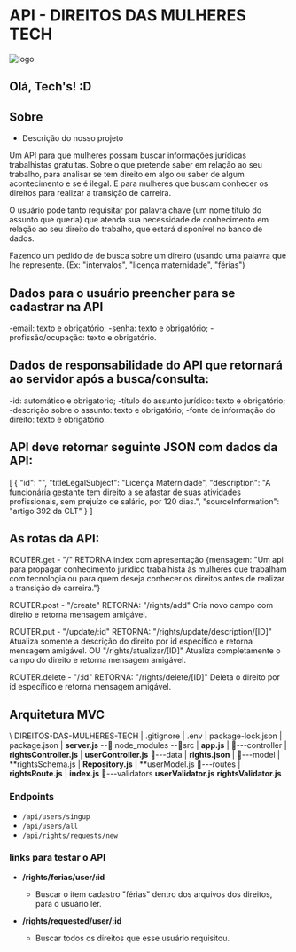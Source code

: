 # API - DIREITOS DAS MULHERES TECH

![logo](logo.png)


## Olá, Tech's! :D


## Sobre
- Descrição do nosso projeto

Um API para que mulheres possam buscar informações jurídicas trabalhistas gratuitas.
Sobre o que pretende saber em relação ao seu trabalho, para analisar se tem direito em algo ou saber de algum acontecimento e se é ilegal. E para mulheres que buscam conhecer os direitos para realizar a transição de carreira.

O usuário pode tanto requisitar por palavra chave (um nome título do assunto que queria) que atenda sua necessidade de conhecimento em relação ao seu direito do trabalho, que estará disponível no banco de dados.

Fazendo um pedido de de busca sobre um direiro (usando uma palavra que lhe represente. (Ex: "intervalos", "licença maternidade", "férias")


## Dados para o usuário preencher para se cadastrar na API
-email: texto e obrigatório;
-senha: texto e obrigatório;
-profissão/ocupação: texto e obrigatório.



## Dados de responsabilidade do API que retornará ao servidor após a busca/consulta:
-id: automático e obrigatorio;
-título do assunto jurídico: texto e obrigatório;
-descrição sobre o assunto: texto e obrigatório;
-fonte de informação do direito: texto e obrigatório.


## API deve retornar seguinte JSON com dados da API:

[
  {
        "id": "",
        "titleLegalSubject": "Licença Maternidade",
        "description": "A funcionária gestante tem direito a se afastar de suas atividades profissionais, sem prejuízo de salário, por 120 dias.",
        "sourceInformation": "artigo 392 da CLT"
    }
] 


## As rotas da API:

ROUTER.get -
"/"
RETORNA index com apresentação {mensagem: "Um api para propagar conhecimento jurídico trabalhista às mulheres que trabalham com tecnologia ou para quem deseja conhecer os direitos antes de realizar a transição de carreira."}


ROUTER.post -
"/create"
RETORNA:  "/rights/add" Cria novo campo com direito e retorna mensagem amigável.


ROUTER.put - 
"/update/:id"
RETORNA:  "/rights/update/description/[ID]" Atualiza somente a descrição do direito por id específico e retorna mensagem amigável.
OU
"/rights/atualizar/[ID]" Atualiza completamente o campo do direito e retorna mensagem amigável.


ROUTER.delete -
"/:id"
RETORNA: "/rights/delete/[ID]" Deleta o direito por id específico e retorna mensagem amigável.


## Arquitetura MVC

\ DIREITOS-DAS-MULHERES-TECH
		 |   .gitignore
		 |   .env
		 |   package-lock.json
		 |   package.json
	   |   **server.js**
			\--📂 node_modules
			\--📂src
			    |   **app.js**
			    |
			    📂---controller
			    |       **rightsController.js**
			    |       **userController.js**
          📂---data
          |     **rights.json**
          | 
	  📂---model
	  |       **rightsSchema.js
	  |       **Repository.js**
	  |       **userModel.js
          📂---routes
	  |	**rightsRoute.js**
          |     **index.js**
	  📂---validators
	  	**userValidator.js**
		**rightsValidator.js**


### Endpoints

- `/api/users/singup`
- `/api/users/all`
- `/api/rights/requests/new`


### links para testar o API

- **/rights/ferias/user/:id**

  - Buscar o item cadastro "férias" dentro dos arquivos dos direitos, para o usuário ler.

- **/rights/requested/user/:id**
  - Buscar todos os direitos que esse usuário requisitou.
